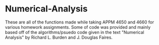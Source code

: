# Numerical-Analysis
These are all of the functions made while taking APPM 4650 and 4660 for various homework assignments. Some of code was provided and mainly based off of the algorithms/psuedo code given in the text "Numerical Analysis" by Richard L. Burden and J. Douglas Faires.
